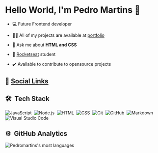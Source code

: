 # Hello World, I'm Pedro Martins :rocket:

- 💻 Future Frontend developer

- 👨‍💻 All of my projects are available at [portfolio](https://pedromartinsdev.github.io/portfolio/)

- 💬 Ask me about **HTML and CSS**

- 🚀 <a href="https://github.com/pedromartinsdev">Rocketseat</a> student

- ✔️ Available to contribute to opensource projects

## :speech_balloon: [Social Links](https://pedromartinsdev.github.io/social-tree/)

## 🛠 &nbsp;Tech Stack

![JavaScript](https://img.shields.io/badge/-JavaScript-05122A?style=flat&logo=javascript)&nbsp;
![Node.js](https://img.shields.io/badge/-Node.js-05122A?style=flat&logo=node.js)&nbsp;
![HTML](https://img.shields.io/badge/-HTML-05122A?style=flat&logo=HTML5)&nbsp;
![CSS](https://img.shields.io/badge/-CSS-05122A?style=flat&logo=CSS3&logoColor=1572B6)&nbsp;
![Git](https://img.shields.io/badge/-Git-05122A?style=flat&logo=git)&nbsp;
![GitHub](https://img.shields.io/badge/-GitHub-05122A?style=flat&logo=github)&nbsp;
![Markdown](https://img.shields.io/badge/-Markdown-05122A?style=flat&logo=markdown)&nbsp;
![Visual Studio Code](https://img.shields.io/badge/-Visual%20Studio%20Code-05122A?style=flat&logo=visual-studio-code&logoColor=007ACC)&nbsp;

## ⚙️ &nbsp;GitHub Analytics

<p align="left">
<img src="https://github-readme-stats.vercel.app/api/top-langs/?username=pedromartinsdev&layout=compact&theme=vision-friendly-dark" alt="Pedromartins's most languages"/>
</p>

